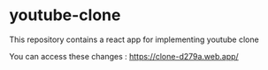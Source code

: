 # youtube-clone
This repository contains a react app for implementing youtube clone

You can access these changes : https://clone-d279a.web.app/
